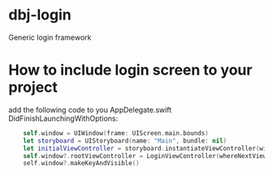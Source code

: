 # dbj-login
Generic login framework

# How to include login screen to your project

add the following code to you AppDelegate.swift DidFinishLaunchingWithOptions:

```swift
    self.window = UIWindow(frame: UIScreen.main.bounds)
    let storyboard = UIStoryboard(name: "Main", bundle: nil)
    let initialViewController = storyboard.instantiateViewController(withIdentifier: "FirstViewController")
    self.window?.rootViewController = LoginViewController(whereNextViewControllerIs: initialViewController)
    self.window?.makeKeyAndVisible()
```
